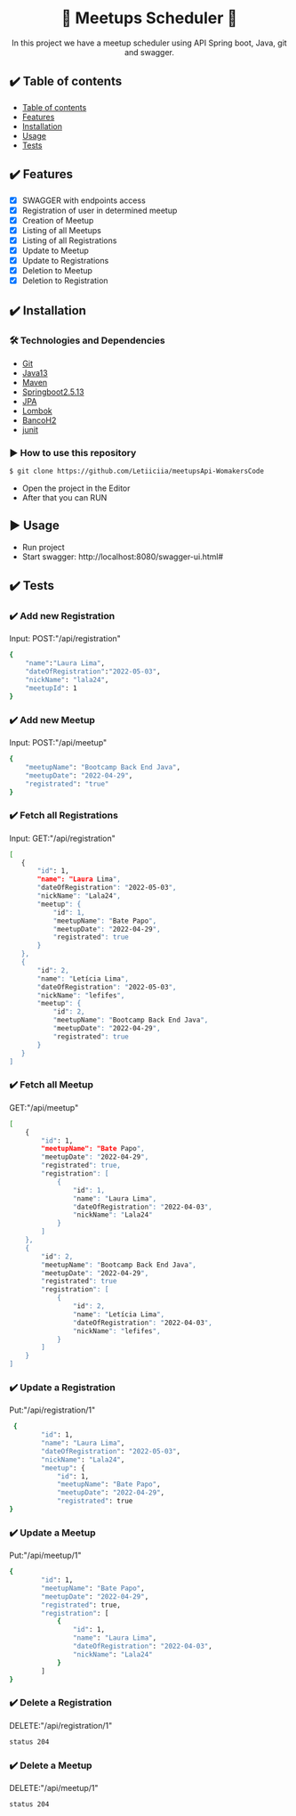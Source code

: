 <h1 align="center">🚀 Meetups Scheduler 🚀</h1>
<p align="center">  In this project we have a meetup scheduler using API Spring boot, Java, git and swagger.
</p>

## :heavy_check_mark: Table of contents

<!--ts-->
- [Table of contents ](#table-of-contents)
- [Features](#Features)
- [Installation](#installation)
- [Usage](#usage)
- [Tests](#tests)
<!--te-->


## :heavy_check_mark: Features

- [x] SWAGGER with endpoints access
- [x] Registration of user in determined meetup
- [x] Creation of Meetup
- [x] Listing of all Meetups
- [x] Listing of all Registrations
- [x] Update to Meetup
- [x] Update to Registrations
- [x] Deletion to Meetup
- [x] Deletion to Registration

## :heavy_check_mark: Installation

### 🛠 Technologies and Dependencies
* [Git](#Git)
* [Java13](#Java11)
* [Maven](#Maven)
* [Springboot2.5.13](#Springboot2.5.13)
* [JPA](#JPA)
* [Lombok](#Lombok)
* [BancoH2](#BancoH2)
* [junit](#junit)

### :arrow_forward: How to use this repository
```bash
$ git clone https://github.com/Letiiciia/meetupsApi-WomakersCode
```
- Open the project in the Editor
- After that you can RUN


## :arrow_forward: Usage

- Run project
- Start swagger: http://localhost:8080/swagger-ui.html#

## :heavy_check_mark: Tests
### :heavy_check_mark: Add new Registration
Input:
POST:"/api/registration"
```bash
{
	"name":"Laura Lima",
	"dateOfRegistration":"2022-05-03",
	"nickName": "lala24",
	"meetupId": 1
}
```
### :heavy_check_mark: Add new Meetup
Input:
POST:"/api/meetup"
```bash
{
    "meetupName": "Bootcamp Back End Java",
    "meetupDate": "2022-04-29",
    "registrated": "true"
}
```

### :heavy_check_mark: Fetch all Registrations
Input:
GET:"/api/registration"
 ```bash
[
    {
        "id": 1,
        "name": "Laura Lima",
        "dateOfRegistration": "2022-05-03",
        "nickName": "Lala24",
        "meetup": {
            "id": 1,
            "meetupName": "Bate Papo",
            "meetupDate": "2022-04-29",
            "registrated": true
        }
    },
    {
        "id": 2,
        "name": "Letícia Lima",
        "dateOfRegistration": "2022-05-03",
        "nickName": "lefifes",
        "meetup": {
            "id": 2,
            "meetupName": "Bootcamp Back End Java",
            "meetupDate": "2022-04-29",
            "registrated": true
        }
    }
]

```


### :heavy_check_mark: Fetch all Meetup
GET:"/api/meetup"
```bash
[
    {
        "id": 1,
        "meetupName": "Bate Papo",
        "meetupDate": "2022-04-29",
        "registrated": true,
        "registration": [
            {
                "id": 1,
                "name": "Laura Lima",
                "dateOfRegistration": "2022-04-03",
                "nickName": "Lala24"
            }   
        ]
    },
    {
        "id": 2,
        "meetupName": "Bootcamp Back End Java",
        "meetupDate": "2022-04-29",
        "registrated": true
        "registration": [
            {
                "id": 2,
                "name": "Letícia Lima",
                "dateOfRegistration": "2022-04-03",
                "nickName": "lefifes",
            }
        ]
    }
]
```

### :heavy_check_mark: Update a Registration
Put:"/api/registration/1"
```bash
 {
        "id": 1,
        "name": "Laura Lima",
        "dateOfRegistration": "2022-05-03",
        "nickName": "Lala24",
        "meetup": {
            "id": 1,
            "meetupName": "Bate Papo",
            "meetupDate": "2022-04-29",
            "registrated": true
}
```
### :heavy_check_mark: Update a Meetup
Put:"/api/meetup/1"
```bash
{
        "id": 1,
        "meetupName": "Bate Papo",
        "meetupDate": "2022-04-29",
        "registrated": true,
        "registration": [
            {
                "id": 1,
                "name": "Laura Lima",
                "dateOfRegistration": "2022-04-03",
                "nickName": "Lala24"
            }   
        ]
}
```
### :heavy_check_mark: Delete a Registration
DELETE:"/api/registration/1"
```bash
status 204
```
### :heavy_check_mark: Delete a Meetup
DELETE:"/api/meetup/1"
```bash
status 204
```

